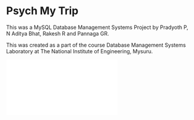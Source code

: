 # Psych My Trip

This was a MySQL Database Management Systems Project by Pradyoth P, N Aditya Bhat, Rakesh R and Pannaga GR.

This was created as a part of the course Database Management Systems Laboratory at The National Institute of Engineering, Mysuru.

<embed src="psychmytrip/PSYCH MY TRIP_Presentation.pdf" type="application/pdf">

<object data="A2_Psych_My_Trip_IS4L02_Project_Report.pdf" type="application/pdf" width="100%"> 
</object>
